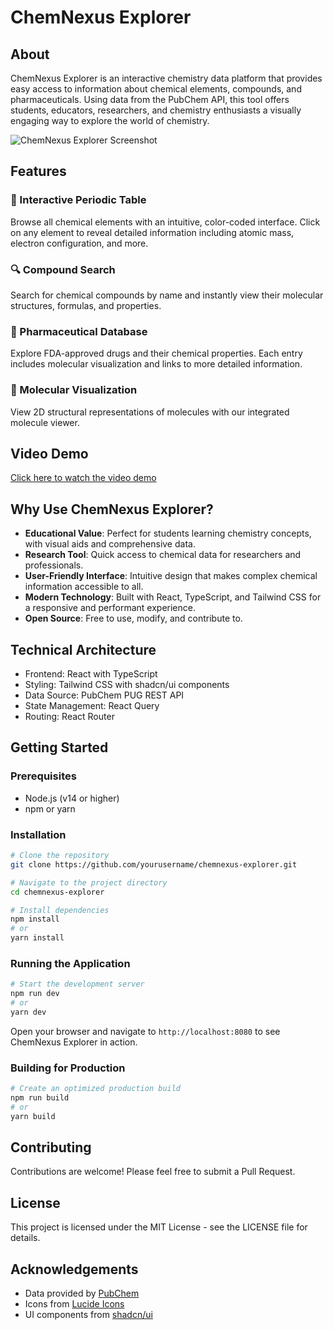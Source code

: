 
# ChemNexus Explorer

## About

ChemNexus Explorer is an interactive chemistry data platform that provides easy access to information about chemical elements, compounds, and pharmaceuticals. Using data from the PubChem API, this tool offers students, educators, researchers, and chemistry enthusiasts a visually engaging way to explore the world of chemistry.

![ChemNexus Explorer Screenshot](https://source.unsplash.com/1600x900/?chemistry,laboratory)

## Features

### 🧪 Interactive Periodic Table
Browse all chemical elements with an intuitive, color-coded interface. Click on any element to reveal detailed information including atomic mass, electron configuration, and more.

### 🔍 Compound Search
Search for chemical compounds by name and instantly view their molecular structures, formulas, and properties.

### 💊 Pharmaceutical Database
Explore FDA-approved drugs and their chemical properties. Each entry includes molecular visualization and links to more detailed information.

### 🧬 Molecular Visualization
View 2D structural representations of molecules with our integrated molecule viewer.

## Video Demo

[Click here to watch the video demo](https://example.com/chemnexus-demo)

## Why Use ChemNexus Explorer?

- **Educational Value**: Perfect for students learning chemistry concepts, with visual aids and comprehensive data.
- **Research Tool**: Quick access to chemical data for researchers and professionals.
- **User-Friendly Interface**: Intuitive design that makes complex chemical information accessible to all.
- **Modern Technology**: Built with React, TypeScript, and Tailwind CSS for a responsive and performant experience.
- **Open Source**: Free to use, modify, and contribute to.

## Technical Architecture

- Frontend: React with TypeScript
- Styling: Tailwind CSS with shadcn/ui components
- Data Source: PubChem PUG REST API
- State Management: React Query
- Routing: React Router

## Getting Started

### Prerequisites

- Node.js (v14 or higher)
- npm or yarn

### Installation

```bash
# Clone the repository
git clone https://github.com/yourusername/chemnexus-explorer.git

# Navigate to the project directory
cd chemnexus-explorer

# Install dependencies
npm install
# or
yarn install
```

### Running the Application

```bash
# Start the development server
npm run dev
# or
yarn dev
```

Open your browser and navigate to `http://localhost:8080` to see ChemNexus Explorer in action.

### Building for Production

```bash
# Create an optimized production build
npm run build
# or
yarn build
```

## Contributing

Contributions are welcome! Please feel free to submit a Pull Request.

## License

This project is licensed under the MIT License - see the LICENSE file for details.

## Acknowledgements

- Data provided by [PubChem](https://pubchem.ncbi.nlm.nih.gov/)
- Icons from [Lucide Icons](https://lucide.dev/)
- UI components from [shadcn/ui](https://ui.shadcn.com/)
